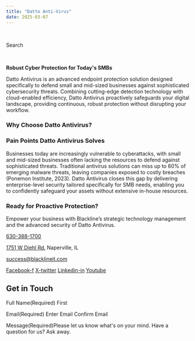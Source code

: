 ```yaml
---
title: "Datto Anti-Virus"
date: 2025-03-07
---
```


 

Search 

 

**Robust Cyber Protection for Today's SMBs**

Datto Antivirus is an advanced endpoint protection solution designed specifically to defend small and mid-sized businesses against sophisticated cybersecurity threats. Combining cutting-edge detection technology with cloud-enabled efficiency, Datto Antivirus proactively safeguards your digital landscape, providing continuous, robust protection without disrupting your workflow.

### Why Choose Datto Antivirus?

### Pain Points Datto Antivirus Solves

Businesses today are increasingly vulnerable to cyberattacks, with small and mid-sized businesses often lacking the resources to defend against sophisticated threats. Traditional antivirus solutions can miss up to 60% of emerging malware threats, leaving companies exposed to costly breaches (Ponemon Institute, 2023). Datto Antivirus closes this gap by delivering enterprise-level security tailored specifically for SMB needs, enabling you to confidently safeguard your assets without extensive in-house resources.

### Ready for Proactive Protection?

Empower your business with Blackline’s strategic technology management and the advanced security of Datto Antivirus.

[630-388-1700](tel:6303881700)

[1751 W Diehl Rd.](https://www.google.com/search?q=balckline%20it) Naperville, IL

[success@blacklineit.com](mailto:success@blacklineit.com)

[Facebook-f](https://www.facebook.com/) [X-twitter](https://twitter.com/) [Linkedin-in](https://www.linkedin.com/) [Youtube](https://www.youtube.com/)

## Get in Touch

Full Name(Required) First

Email(Required) Enter Email  Confirm Email

Message(Required)Please let us know what's on your mind. Have a question for us? Ask away.
